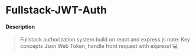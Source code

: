 # Fullstack-JWT-Auth

#### Description

> Fullstack authorization system build on react and express.js
> note: Key concepts Json Web Token, handle front request with express! 💻

